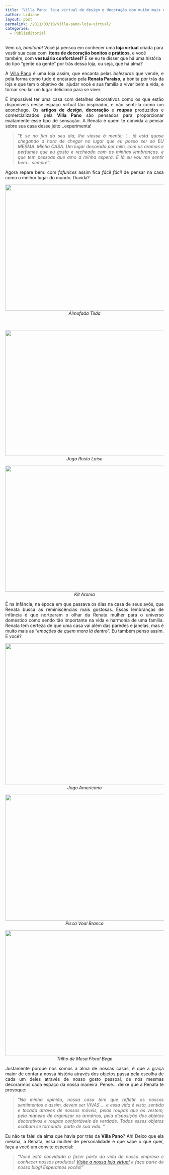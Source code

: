 ```yaml
---
title: 'Villa Pano: loja virtual de design e decoração com muito mais que objetos bonitos!'
author: Lidiane
layout: post
permalink: /2011/03/10/villa-pano-loja-virtual/
categories:
  - Publieditorial
---
```

Vem cá, _bonitona_! Você já pensou em conhecer uma **loja virtual** criada para vestir sua casa com  **itens de decoração bonitos e práticos**, e você também, com **vestuário confortável?** E se eu te disser que há uma história do tipo “gente da gente” por trás dessa loja, ou seja, que há alma?

<p style="text-align: justify;">
  A <a href="http://www.villapano.com.br/" target="_blank" rel="noopener noreferrer">Villa Pano</a> é uma loja assim, que encanta pelas <em>belezuras</em> que vende, e pela forma como tudo é encarado pela <strong>Renata Paraíso</strong>, a bonita por trás da loja e que tem o objetivo de  ajudar você e sua família a viver bem a vida, e tornar seu lar um lugar delicioso para se viver.
</p>

<!--more-->

<p style="text-align: justify;">
  É impossível ter uma casa com detalhes decorativos como os que estão disponíveis nesse espaço virtual tão inspirador, e não senti-la como um aconchego. Os <strong>artigos de <em>design</em></strong>, <strong>decoração</strong> e <strong>roupas</strong> produzidos e comercializados pela <strong>Villa Pano</strong> são pensados para proporcionar exatamente esse tipo de sensação. A Renata é quem te convida a pensar sobre sua casa desse jeito…experimenta!
</p>

<blockquote style="text-align: justify;">
  <p>
    “<em>E se no fim do seu dia, lhe viesse à mente: ‘&#8230; já está quase chegando a hora de chegar no lugar que eu posso ser só EU MESMA. Minha CASA. Um lugar decorado por mim, com os aromas e perfumes que eu gosto e recheado com as minhas lembranças, e que tem pessoas que amo à minha espera. E lá eu vou me sentir bem&#8230; sempre</em>”.
  </p>
</blockquote>

<p style="text-align: justify;">
  Agora repare bem: com <em>fofurices</em> assim fica <em>fácil fácil</em> de pensar na casa como o melhor lugar do mundo. Duvida?
</p>

<p style="text-align: center;">
  <em><a href="https://www.trololodemulher.com.br/2011/03/almofadatilda.jpg"><img class="alignnone size-full wp-image-6100" title="almofadatilda" src="https://www.trololodemulher.com.br/2011/03/almofadatilda.jpg" alt="" width="600" height="400" /></a></em><em>Almofada Tilda</em>
</p>

 

<p style="text-align: center;">
  <em><a href="https://www.trololodemulher.com.br/2011/03/jogorostolaise.jpg"><img class="alignnone size-full wp-image-6101" title="jogorostolaise" src="https://www.trololodemulher.com.br/2011/03/jogorostolaise.jpg" alt="" width="600" height="400" /></a><br /> </em><em>Jogo Rosto Laise</em>
</p>

<p style="text-align: center;">
  <em><a href="https://www.trololodemulher.com.br/2011/03/kit-aroma.jpg"><img class="alignnone size-full wp-image-6102" title="kit aroma" src="https://www.trololodemulher.com.br/2011/03/kit-aroma.jpg" alt="" width="600" height="400" /></a><br /> </em><em>Kit Aroma</em>
</p>

<p style="text-align: justify;">
  É na infância, na época em que passava os dias na casa de seus avós, que Renata busca as reminiscências mais gostosas. Essas lembranças de infância é que nortearam o olhar da Renata mulher para o universo doméstico como sendo tão importante na vida e harmonia de uma família. Renata tem certeza de que uma casa vai além das paredes e janelas, mas é muito mais as “<em>emoções de quem mora lá dentro</em>”. Eu também penso assim. E você?
</p>

<p style="text-align: center;">
  <em><a href="https://www.trololodemulher.com.br/2011/03/lucila9.jpg"><img class="alignnone size-full wp-image-6105" title="lucila9" src="https://www.trololodemulher.com.br/2011/03/lucila9.jpg" alt="" width="600" height="450" /></a><br /> Jogo Americano</em>
</p>

<p style="text-align: center;">
  <em><a href="https://www.trololodemulher.com.br/2011/03/piscavoalbranco.jpg"><img class="alignnone size-full wp-image-6106" title="piscavoalbranco" src="https://www.trololodemulher.com.br/2011/03/piscavoalbranco.jpg" alt="" width="600" height="400" /></a><br /> Pisca Voal Branco</em>
</p>

<p style="text-align: center;">
  <em><a href="https://www.trololodemulher.com.br/2011/03/trilhofloralbege.jpg"><img class="alignnone size-full wp-image-6107" title="trilhofloralbege" src="https://www.trololodemulher.com.br/2011/03/trilhofloralbege.jpg" alt="" width="600" height="399" /></a><br /> Trilho de Mesa Floral Bege</em>
</p>

<p style="text-align: justify;">
  Justamente porque nós somos a alma de nossas casas, é que a graça maior de contar a nossa história através dos objetos passa pela escolha de cada um deles através de nosso gosto pessoal, de nós mesmas decorarmos cada espaço da nossa maneira. Pense… deixe que a Renata te provoque:
</p>

<blockquote style="text-align: justify;">
  <p>
    “<em>Na minha opinião, nossa casa tem que refletir os nossos sentimentos e assim, devem ser VIVAS … e essa vida é vista, sentida e tocada através de nossos móveis, pelas roupas que os vestem, pela maneira de organizar os armários, pela disposição dos objetos decorativos e roupas confortáveis de verdade. Todos esses objetos acabam se tornando  parte de sua vida.</em> “
  </p>
</blockquote>

<p style="text-align: justify;">
  Eu não te falei da alma que havia por trás da <strong>Villa Pano</strong>? Ah! Deixo que ela mesma, a Renata, essa mulher de personalidade e que sabe o que quer, faça a você um convite especial:
</p>

<blockquote style="text-align: justify;">
  <p style="text-align: justify;">
    “<em>Você está convidada a fazer parte da vida de nossa empresa e conhecer nossos produtos! <a href="http://www.villapano.com.br/" target="_blank" rel="noopener noreferrer">Visite a nossa loja virtual</a> e faça parte de nosso blog! Esperamos vocês!”</em>
  </p>
</blockquote>

<p style="text-align: justify;">
   
</p>

<p style="text-align: justify;">
   
</p>